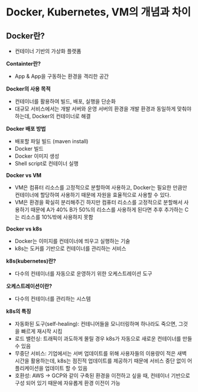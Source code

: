 # Docker, Kubernetes, VM의 개념과 차이

## Docker란?

- 컨테이너 기반의 가상화 플랫폼

**Containter란?**

- App & App을 구동하는 환경을 격리한 공간

**Docker의 사용 목적**

- 컨테이너를 활용하여 빌드, 배포, 실행을 단순화
- 대규모 서비스에서는 개발 서버와 운영 서버의 환경을 개발 환경과 동일하게 맞춰야 하는데, Docker의 컨테이너로 해결

**Docker 배포 방법**

- 배포할 파일 빌드 (maven install)
- Docker 빌드
- Docker 이미지 생성
- Shell script로 컨테이너 실행

**Docker vs VM**

- VM은 컴퓨터 리소스를 고정적으로 분할하여 사용하고, Docker는 필요한 만큼만 컨테이너에 할당하여 사용하기 때문에 자원을 효율적으로 사용할 수 있다.
- VM은 환경을 확실히 분리해주긴 하지만 컴퓨터 리소스를 고정적으로 분할해서 사용하기 때문에 A가 40% B가 50%의 리소스를 사용하게 된다면 추후 추가하는 C는 리소스를 10%밖에 사용하지 못함

**Docker vs k8s**

- Docker는 이미지를 컨테이너에 띄우고 실행하는 기술
- k8s는 도커를 기반으로 컨테이너를 관리하는 서비스

**k8s(kubernetes)란?**

- 다수의 컨테이너를 자동으로 운영하기 위한 오케스트레이션 도구

**오케스트레이션이란?**

- 다수의 컨테이너를 관리하는 시스템

**k8s의 특징**

- 자동화된 도구(self-healing): 컨테니어들을 모니터링하며 하나라도 죽으면, 그것을 빠르게 재시작 시킴
- 로드 밸런싱: 트래픽이 과도하게 몰릴 경우 k8s가 자동으로 새로운 컨테이너를 만들 수 있음
- 무중단 서비스: 기업에서는 서버 업데이트를 위해 사용자들의 이용량이 적은 새벽 시간을 활용하는데, k8s는 점진적 업데이트를 제공하기 때문에 서비스 중단 없이 어플리케이션을 업데이트 할 수 있음
- 호환성: AWS -> GCP와 같이 구축된 환경을 이전하고 싶을 때, 컨테이너 기반으로 구성 되어 있기 때문에 자유롭게 환경 이전이 가능
